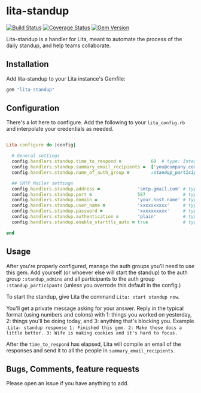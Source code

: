 # lita-standup

[![Build Status](https://travis-ci.org/chriswoodrich/lita-standup.png?branch=master)](https://travis-ci.org/chriswoodrich/lita-standup)
[![Coverage Status](https://coveralls.io/repos/chriswoodrich/lita-standup/badge.png)](https://coveralls.io/r/chriswoodrich/lita-standup)
[![Gem Version](https://badge.fury.io/rb/lita-standup.svg)](http://badge.fury.io/rb/lita-standup)

Lita-standup is a handler for Lita, meant to automate the process of the daily standup, and help teams collaborate.

## Installation

Add lita-standup to your Lita instance's Gemfile:

``` ruby
gem "lita-standup"
```

## Configuration

There's a lot here to configure.  Add the following to your ```lita_config.rb``` and interpolate your credentials as needed.

``` ruby

Lita.configure do |config|

  # General settings
  config.handlers.standup.time_to_respond =           60  # type: Integer, default: 60 (minutes)
  config.handlers.standup.summary_email_recipients =  ['you@company.com', 'me@company.com'] # type: Array, required: true
  config.handlers.standup.name_of_auth_group =        :standup_participants   # type: Symbol, required: true

  ## SMTP Mailer settings
  config.handlers.standup.address =              'smtp.gmail.com' # type: String, required: true
  config.handlers.standup.port =                 587              # type: Integer, required: true
  config.handlers.standup.domain =               'your.host.name' # type: String, required: true
  config.handlers.standup.user_name =            'xxxxxxxxxx'     # type: String, required: true
  config.handlers.standup.password =             'xxxxxxxxxx'     # type: String, required: true
  config.handlers.standup.authentication =       'plain'          # type: String, required: true
  config.handlers.standup.enable_starttls_auto = true             # type: true || false, required: true

end


```


## Usage

After you're properly configured, manage the auth groups you'll need to use this gem.  Add yourself (or whoever else will start the standup) to the auth group ```:standup_admins``` and all participants to the auth group ```:standup_participants``` (unless you overrode this default in the config.)

To start the standup, give Lita the command ```Lita: start standup now```.

You'll get a private message asking for your answer.  Reply in the typical format (using numbers and colons) with 1: things you worked on yesterday, 2: things you'll be doing today, and 3: anything that's blocking you.  Example :```Lita: standup response 1: Finished this gem. 2: Make these docs a little better. 3: Wife is making cookies and it's hard to focus.```

After the ```time_to_respond``` has elapsed, Lita will compile an email of the responses and send it to all the people in ```summary_email_recipients```.

## Bugs, Comments, feature requests

Please open an issue if you have anything to add.


